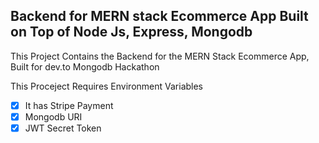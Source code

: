 ## Backend for MERN stack Ecommerce App Built on Top of Node Js, Express, Mongodb

This Project Contains the Backend for the MERN Stack Ecommerce App, Built for dev.to Mongodb Hackathon

This Proceject Requires Environment Variables

- [x] It has Stripe Payment
- [x] Mongodb URI
- [x] JWT Secret Token
